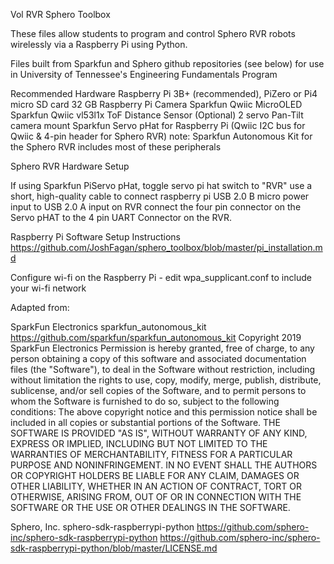 Vol RVR Sphero Toolbox

These files allow students to program and control Sphero RVR robots wirelessly via a Raspberry Pi using Python.

Files built from Sparkfun and Sphero github repositories (see below) for use in University of Tennessee's Engineering Fundamentals Program

Recommended Hardware
Raspberry Pi 3B+ (recommended), PiZero or Pi4
micro SD card 32 GB
Raspberry Pi Camera
Sparkfun Qwiic MicroOLED
Sparkfun Qwiic vl53l1x ToF Distance Sensor
(Optional) 2 servo Pan-Tilt camera mount
Sparkfun Servo pHat for Raspberry Pi (Qwiic I2C bus for Qwiic & 4-pin header for Sphero RVR)
note:
Sparkfun Autonomous Kit for the Sphero RVR includes most of these peripherals

Sphero RVR Hardware Setup

If using Sparkfun PiServo pHat, toggle servo pi hat switch to "RVR"
use a short, high-quality cable to connect raspberry pi USB 2.0 B micro power input to USB 2.0 A input on RVR
connect the four pin connector on the Servo pHAT to the 4 pin UART Connector on the RVR.

Raspberry Pi Software Setup Instructions
https://github.com/JoshFagan/sphero_toolbox/blob/master/pi_installation.md

Configure wi-fi  on the Raspberry Pi  - edit wpa_supplicant.conf to include your wi-fi network


Adapted from:

SparkFun Electronics sparkfun_autonomous_kit https://github.com/sparkfun/sparkfun_autonomous_kit
Copyright 2019 SparkFun Electronics Permission is hereby granted, free of charge, to any person obtaining a copy of this software and associated documentation files (the "Software"), to deal in the Software without restriction, including without limitation the rights to use, copy, modify, merge, publish, distribute, sublicense, and/or sell copies of the Software, and to permit persons to whom the Software is furnished to do so, subject to the following conditions: The above copyright notice and this permission notice shall be included in all copies or substantial portions of the Software.
THE SOFTWARE IS PROVIDED "AS IS", WITHOUT WARRANTY OF ANY KIND, EXPRESS OR IMPLIED, INCLUDING BUT NOT LIMITED TO THE WARRANTIES OF MERCHANTABILITY, FITNESS FOR A PARTICULAR PURPOSE AND NONINFRINGEMENT. IN NO EVENT SHALL THE AUTHORS OR COPYRIGHT HOLDERS BE LIABLE FOR ANY CLAIM, DAMAGES OR OTHER LIABILITY, WHETHER IN AN ACTION OF CONTRACT, TORT OR OTHERWISE, ARISING FROM, OUT OF OR IN CONNECTION WITH THE SOFTWARE OR THE USE OR OTHER DEALINGS IN THE SOFTWARE.

Sphero, Inc.  sphero-sdk-raspberrypi-python  https://github.com/sphero-inc/sphero-sdk-raspberrypi-python
https://github.com/sphero-inc/sphero-sdk-raspberrypi-python/blob/master/LICENSE.md

